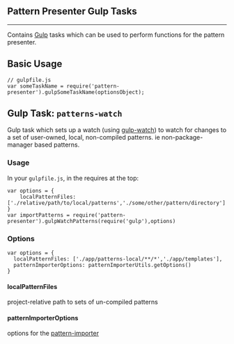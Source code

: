 Pattern Presenter Gulp Tasks
---
---

Contains [Gulp](http://gulpjs.com) tasks which can be used to perform functions for the pattern presenter.

## Basic Usage

```
// gulpfile.js
var someTaskName = require('pattern-presenter').gulpSomeTaskName(optionsObject);
```

## Gulp Task: `patterns-watch`

Gulp task which sets up a watch (using [gulp-watch](https://www.npmjs.com/package/gulp-watch)) to watch for changes to a set of user-owned, local, non-compiled patterns. ie non-package-manager based patterns.

### Usage

In your `gulpfile.js`, in the requires at the top:
```
var options = {
	localPatternFiles: ['./relative/path/to/local/patterns','./some/other/pattern/directory']
}
var importPatterns = require('pattern-presenter').gulpWatchPatterns(require('gulp'),options)
```

### Options

```
var options = {
  localPatternFiles: ['./app/patterns-local/**/*','./app/templates'],
  patternImporterOptions: patternImporterUtils.getOptions()
}
```

#### localPatternFiles

project-relative path to sets of un-compiled patterns

#### patternImporterOptions

options for the [pattern-importer](https://github.com/scottnath/pattern-importer)